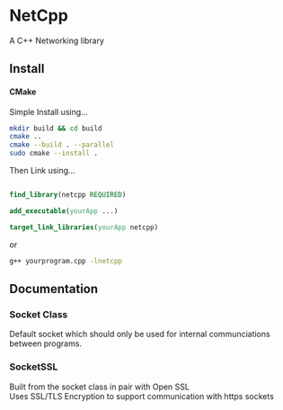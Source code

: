 # NetCpp
A C++ Networking library

## Install
#### CMake
Simple Install using...
```bash
mkdir build && cd build
cmake ..
cmake --build . --parallel
sudo cmake --install .
```

Then Link using...
```cmake

find_library(netcpp REQUIRED)

add_executable(yourApp ...)

target_link_libraries(yourApp netcpp)

```
or
```bash
g++ yourprogram.cpp -lnetcpp
```


## Documentation
### Socket Class
Default socket which should only be used for internal communciations between programs.

### SocketSSL
Built from the socket class in pair with Open SSL <br>
Uses SSL/TLS Encryption to support communication with https sockets <br>

